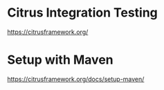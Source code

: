 # Citrus Integration Testing
https://citrusframework.org/

# Setup with Maven
https://citrusframework.org/docs/setup-maven/